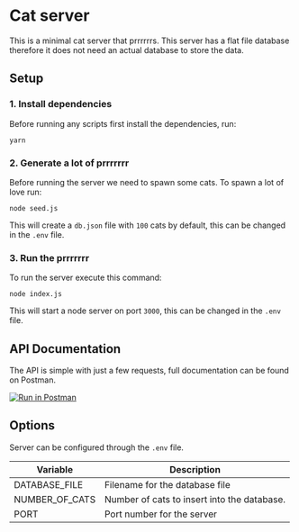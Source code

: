 # Cat server

This is a minimal cat server that prrrrrrs. This server has a flat file database therefore it does not need
an actual database to store the data.

## Setup

### 1. Install dependencies
Before running any scripts first install the dependencies, run:

```
yarn
```

### 2. Generate a lot of prrrrrrr
Before running the server we need to spawn some cats. To spawn a lot of love run:

```
node seed.js
```

This will create a `db.json` file with `100` cats by default, this can be changed in the `.env` file.

### 3. Run the prrrrrrr

To run the server execute this command:

```
node index.js
```

This will start a node server on port `3000`, this can be changed in the `.env` file.

## API Documentation

The API is simple with just a few requests, full documentation can be found on Postman.

[![Run in Postman](https://run.pstmn.io/button.svg)](https://app.getpostman.com/run-collection/46812aeb29aaadbb2f4b)

## Options

Server can be configured through the `.env` file.

| Variable       | Description                                 |
|----------------|---------------------------------------------|
| DATABASE_FILE  | Filename for the database file              |
| NUMBER_OF_CATS | Number of cats to insert into the database. |
| PORT           | Port number for the server                  |
